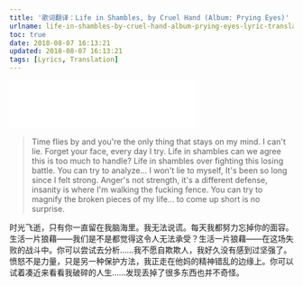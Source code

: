 ```yaml
---
title: '歌词翻译：Life in Shambles, by Cruel Hand (Album: Prying Eyes)'
urlname: life-in-shambles-by-cruel-hand-album-prying-eyes-lyric-translation
toc: true
date: 2018-08-07 16:13:21
updated: 2018-08-07 16:13:21
tags: [Lyrics, Translation]
---
```


<iframe frameborder="no" border="0" marginwidth="0" marginheight="0" width=330 height=86 src="//music.163.com/outchain/player?type=2&id=27344431&auto=1&height=66"></iframe>

>Time flies by and you're the only thing that stays on my mind. I can't lie. Forget your face, every day I try. Life in shambles can we agree this is too much to handle? Life in shambles over fighting this losing battle. You can try to analyze... I won't lie to myself, It's been so long since I felt strong. Anger's not strength, it's a different defense, insanity is where I'm walking the fucking fence. You can try to magnify the broken pieces of my life... to come up short is no surprise.

时光飞逝，只有你一直留在我脑海里。我无法说谎。每天我都努力忘掉你的面容。生活一片狼藉——我们是不是都觉得这令人无法承受？生活一片狼藉——在这场失败的战斗中。你可以尝试去分析……我不愿自欺欺人，我好久没有感到过坚强了。愤怒不是力量，只是另一种保护方法，我正走在他妈的精神错乱的边缘上。你可以试着凑近来看看我破碎的人生……发现丢掉了很多东西也并不奇怪。

<!--
come up short大概是缺少很多东西的意思
-->
